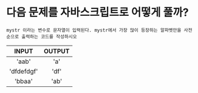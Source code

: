 # 다음 문제를 자바스크립트로 어떻게 풀까?

```
mystr 이라는 변수로 문자열이 입력된다. mystr에서 가장 많이 등장하는 알파벳만을 사전 순으로 출력하는 코드를 작성하시오
```

|   INPUT    | OUTPUT |
| :--------: | :----: |
|   'aab'    |  'a'   |
| 'dfdefdgf' |  'df'  |
|   'bbaa'   |  'ab'  |

<br />

```js

```
